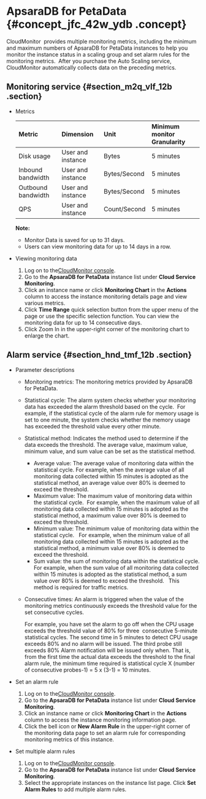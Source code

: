 # ApsaraDB for PetaData {#concept_jfc_42w_ydb .concept}

CloudMonitor  provides multiple monitoring metrics, including the minimum and maximum numbers of ApsaraDB for PetaData instances to help you monitor the instance status in a scaling group and set alarm rules for the monitoring metrics.  After you purchase the Auto Scaling service, CloudMonitor automatically collects data on the preceding metrics.

## Monitoring service {#section_m2q_vlf_12b .section}

-   Metrics

    |Metric|Dimension|Unit|Minimum monitor Granularity|
    |:-----|:--------|:---|:--------------------------|
    |Disk usage|User and instance|Bytes|5 minutes|
    |Inbound bandwidth|User and instance|Bytes/Second|5 minutes|
    |Outbound bandwidth|User and instance|Bytes/Second|5 minutes|
    |QPS|User and instance|Count/Second|5 minutes|

    **Note:** 

    -   Monitor Data is saved for up to 31 days.
    -   Users can view monitoring data for up to 14 days in a row.
-   Viewing monitoring data
    1.  Log on to the[CloudMonitor console](http://cms.console.aliyun.com/#/groups/).
    2.  Go to the **ApsaraDB for PetaData** instance list under **Cloud Service Monitoring**.
    3.  Click an instance name or click **Monitoring Chart** in the **Actions** column to access the instance monitoring details page and view various metrics.
    4.  Click **Time Range** quick selection button from the upper menu of the page or use the specific selection function. You can view the monitoring data for up to 14 consecutive days.
    5.  Click Zoom In in the upper-right corner of the monitoring chart to enlarge the chart.

## Alarm service {#section_hnd_tmf_12b .section}

-   Parameter descriptions
    -   Monitoring metrics: The monitoring metrics provided by ApsaraDB for PetaData.
    -   Statistical cycle: The alarm system checks whether your monitoring data has exceeded the alarm threshold based on the cycle.  For example, if the statistical cycle of the alarm rule for memory usage is set to one minute, the system checks whether the memory usage has exceeded the threshold value every other minute.
    -   Statistical method: Indicates the method used to determine if the data exceeds the threshold. The average value, maximum value, minimum value, and sum value can be set as the statistical method.
        -   Average value: The average value of monitoring data within the statistical cycle. For example, when the average value of all monitoring data collected within 15 minutes is adopted as the statistical method, an average value over 80% is deemed to exceed the threshold.
        -   Maximum value: The maximum value of monitoring data within the statistical cycle.  For example, when the maximum value of all monitoring data collected within 15 minutes is adopted as the statistical method, a maximum value over 80% is deemed to exceed the threshold.
        -   Minimum value: The minimum value of monitoring data within the statistical cycle.   For example, when the minimum value of all monitoring data collected within 15 minutes is adopted as the statistical method, a minimum value over 80% is deemed to exceed the threshold.
        -   Sum value: the sum of monitoring data within the statistical cycle. For example, when the sum value of all monitoring data collected within 15 minutes is adopted as the statistical method, a sum value over 80% is deemed to exceed the threshold.   This method is required for traffic metrics.
    -   Consecutive times: An alarm is triggered when the value of the monitoring metrics continuously exceeds the threshold value for the set consecutive cycles.

        For example, you have set the alarm to go off when the CPU usage exceeds the threshold value of 80% for three  consecutive 5-minute statistical cycles. The second time in 5 minutes to detect CPU usage exceeds 80% and no alarm will be issued. The third probe still exceeds 80% Alarm notification will be issued only when. That is, from the first time the actual data exceeds the threshold to the final alarm rule, the minimum time required is statistical cycle X \(number of consecutive probes-1\) = 5 x \(3-1\) = 10 minutes.

-   Set an alarm rule
    1.  Log on to the[CloudMonitor console](http://cms.console.aliyun.com/#/groups/).
    2.  Go to the **ApsaraDB for PetaData** instance list under **Cloud Service Monitoring**.  
    3.  Click an instance name or click **Monitoring Chart** in the **Actions** column to access the instance monitoring information page.
    4.  Click the bell icon or **New Alarm Rule** in the upper-right corner of the monitoring data page to set an alarm rule for corresponding monitoring metrics of this instance.
-   Set multiple alarm rules
    1.  Log on to the[CloudMonitor console](http://cms.console.aliyun.com/#/groups/).
    2.  Go to the **ApsaraDB for PetaData** instance list under **Cloud Service Monitoring**.  
    3.  Select the appropriate instances on the instance list page. Click **Set Alarm Rules** to add multiple alarm rules.

